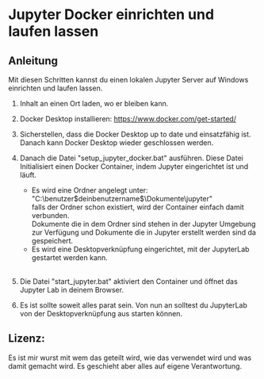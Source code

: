 # Jupyter Docker einrichten und laufen lassen

## Anleitung
Mit diesen Schritten kannst du einen lokalen Jupyter Server auf Windows einrichten und laufen lassen.

1. Inhalt an einen Ort laden, wo er bleiben kann.

2. Docker Desktop installieren: https://www.docker.com/get-started/

3. Sicherstellen, dass die Docker Desktop up to date und einsatzfähig ist. Danach kann Docker Desktop wieder geschlossen werden.

4. Danach die Datei "setup_jupyter_docker.bat" ausführen.
    Diese Datei Initialisiert einen Docker Container, indem Jupyter eingerichtet ist und läuft. 
    - Es wird eine Ordner angelegt unter: "C:\benutzer\$deinbenutzername$\Dokumente\jupyter"<br> 
      falls der Ordner schon existiert, wird der Container einfach damit verbunden.<br>
      Dokumente die in dem Ordner sind stehen in der Jupyter Umgebung zur Verfügung und Dokumente die in Jupyter erstellt werden sind da gespeichert.
    - Es wird eine Desktopverknüpfung eingerichtet, mit der JupyterLab gestartet werden kann.<br><br>

5. Die Datei "start_jupyter.bat" aktiviert den Container und öffnet das Jupyter Lab in deinem Browser.
   
6. Es ist sollte soweit alles parat sein. Von nun an solltest du JupyterLab von der Desktopverknüpfung aus starten können.

## Lizenz:

Es ist mir wurst mit wem das geteilt wird, wie das verwendet wird und was damit gemacht wird. Es geschieht aber alles auf eigene Verantwortung.